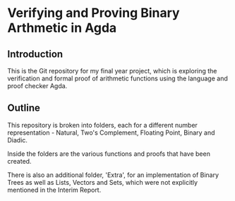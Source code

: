 # Verifying and Proving Binary Arthmetic in Agda

## Introduction
This is the Git repository for my final year project, which is exploring the verification and formal proof of arithmetic functions using the language and proof checker Agda.

## Outline
This repository is broken into folders, each for a different number representation - Natural, Two's Complement, Floating Point, Binary and Diadic.

Inside the folders are the various functions and proofs that have been created.

There is also an additional folder, 'Extra', for an implementation of Binary Trees as well as Lists, Vectors and Sets, which were not explicitly mentioned in the Interim Report.